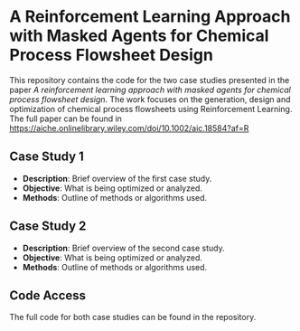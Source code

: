 # A Reinforcement Learning Approach with Masked Agents for Chemical Process Flowsheet Design

This repository contains the code for the two case studies presented in the paper *A reinforcement learning approach with masked agents for chemical process flowsheet design*. 
The work focuses on the generation, design and optimization of chemical process flowsheets using Reinforcement Learning. The full paper can be found in <https://aiche.onlinelibrary.wiley.com/doi/10.1002/aic.18584?af=R>

## Case Study 1
- **Description**: Brief overview of the first case study.
- **Objective**: What is being optimized or analyzed.
- **Methods**: Outline of methods or algorithms used.
  
## Case Study 2
- **Description**: Brief overview of the second case study.
- **Objective**: What is being optimized or analyzed.
- **Methods**: Outline of methods or algorithms used.

## Code Access
The full code for both case studies can be found in the repository. 